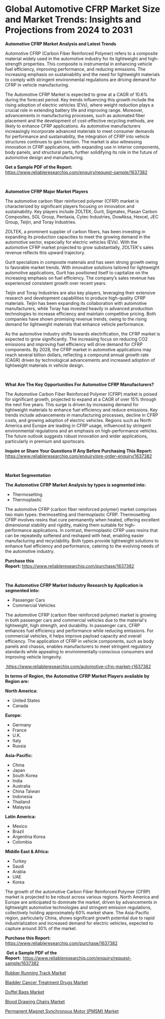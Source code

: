 <p><h1>Global Automotive CFRP Market Size and Market Trends: Insights and Projections from 2024 to 2031</h1></p><p><strong>Automotive CFRP Market Analysis and Latest Trends</strong></p>
<p><p>Automotive CFRP (Carbon Fiber Reinforced Polymer) refers to a composite material widely used in the automotive industry for its lightweight and high-strength properties. This composite is instrumental in enhancing vehicle fuel efficiency, improving performance, and reducing emissions. The increasing emphasis on sustainability and the need for lightweight materials to comply with stringent environmental regulations are driving demand for CFRP in vehicle manufacturing.</p><p>The Automotive CFRP Market is expected to grow at a CAGR of 10.6% during the forecast period. Key trends influencing this growth include the rising adoption of electric vehicles (EVs), where weight reduction plays a crucial role in extending battery life and improving range. Moreover, advancements in manufacturing processes, such as automated fiber placement and the development of cost-effective recycling methods, are likely to enhance CFRP applications. As automotive manufacturers increasingly incorporate advanced materials to meet consumer demands for performance and sustainability, the integration of CFRP into vehicle structures continues to gain traction. The market is also witnessing innovation in CFRP applications, with expanding use in interior components, body panels, and structural parts, further solidifying its role in the future of automotive design and manufacturing.</p></p>
<p><strong>Get a Sample PDF of the Report:&nbsp;</strong> <a href="https://www.reliableresearchiq.com/enquiry/request-sample/1637382">https://www.reliableresearchiq.com/enquiry/request-sample/1637382</a></p>
<p>&nbsp;</p>
<p><strong>Automotive CFRP Major Market Players</strong></p>
<p><p>The automotive carbon fiber reinforced polymer (CFRP) market is characterized by significant players focusing on innovation and sustainability. Key players include ZOLTEK, Gurit, Sigmatex, Plasan Carbon Composites, SGL Group, Pentaxia, Cytec Industries, DowAksa, Hexcel, JEC Group, Teijin, and Toray Industries.</p><p>ZOLTEK, a prominent supplier of carbon fibers, has been investing in expanding its production capacities to meet the growing demand in the automotive sector, especially for electric vehicles (EVs). With the automotive CFRP market projected to grow substantially, ZOLTEK's sales revenue reflects this upward trajectory.</p><p>Gurit specializes in composite materials and has seen strong growth owing to favorable market trends. With innovative solutions tailored for lightweight automotive applications, Gurit has positioned itself to capitalize on the increasing emphasis on fuel efficiency. The company’s sales revenue has experienced consistent growth over recent years.</p><p>Teijin and Toray Industries are also key players, leveraging their extensive research and development capabilities to produce high-quality CFRP materials. Teijin has been expanding its collaboration with automotive manufacturers, while Toray has invested heavily in advanced production technologies to increase efficiency and maintain competitive pricing. Both companies have shown promising revenue trends, owing to the rising demand for lightweight materials that enhance vehicle performance.</p><p>As the automotive industry shifts towards electrification, the CFRP market is expected to grow significantly. The increasing focus on reducing CO2 emissions and improving fuel efficiency will drive demand for CFRP components. By 2028, the CFRP market in automotive applications may reach several billion dollars, reflecting a compound annual growth rate (CAGR) driven by technological advancements and increased adoption of lightweight materials in vehicle design.</p></p>
<p>&nbsp;</p>
<p><strong>What Are The Key Opportunities For Automotive CFRP Manufacturers?</strong></p>
<p><p>The Automotive Carbon Fiber Reinforced Polymer (CFRP) market is poised for significant growth, projected to expand at a CAGR of over 15% through the next five years. This surge is driven by increasing demand for lightweight materials to enhance fuel efficiency and reduce emissions. Key trends include advancements in manufacturing processes, decline in CFRP costs, and growing adoption of electric vehicles. Regions such as North America and Europe are leading in CFRP usage, influenced by stringent environmental regulations and an emphasis on high-performance vehicles. The future outlook suggests robust innovation and wider applications, particularly in premium and sportscars.</p></p>
<p><strong>Inquire or Share Your Questions If Any Before Purchasing This Report:</strong> <a href="https://www.reliableresearchiq.com/enquiry/pre-order-enquiry/1637382">https://www.reliableresearchiq.com/enquiry/pre-order-enquiry/1637382</a></p>
<p>&nbsp;</p>
<p><strong>Market Segmentation</strong></p>
<p><strong>The Automotive CFRP Market Analysis by types is segmented into:</strong></p>
<p><ul><li>Thermosetting</li><li>Thermoplastic</li></ul></p>
<p><p>The automotive CFRP (carbon fiber reinforced polymer) market comprises two main types: thermosetting and thermoplastic CFRP. Thermosetting CFRP involves resins that cure permanently when heated, offering excellent dimensional stability and rigidity, making them suitable for high-performance applications. In contrast, thermoplastic CFRP uses resins that can be repeatedly softened and reshaped with heat, enabling easier manufacturing and recyclability. Both types provide lightweight solutions to enhance fuel efficiency and performance, catering to the evolving needs of the automotive industry.</p></p>
<p><strong>Purchase this Report:&nbsp;</strong><a href="https://www.reliableresearchiq.com/purchase/1637382">https://www.reliableresearchiq.com/purchase/1637382</a></p>
<p>&nbsp;</p>
<p><strong>The Automotive CFRP Market Industry Research by Application is segmented into:</strong></p>
<p><ul><li>Passenger Cars</li><li>Commercial Vehicles</li></ul></p>
<p><p>The automotive CFRP (carbon fiber reinforced polymer) market is growing in both passenger cars and commercial vehicles due to the material's lightweight, high strength, and durability. In passenger cars, CFRP enhances fuel efficiency and performance while reducing emissions. For commercial vehicles, it helps improve payload capacity and overall efficiency. The application of CFRP in vehicle components, such as body panels and chassis, enables manufacturers to meet stringent regulatory standards while appealing to environmentally-conscious consumers and improving vehicle longevity.</p></p>
<p><a href="https://www.reliableresearchiq.com/automotive-cfrp-market-r1637382">&nbsp;https://www.reliableresearchiq.com/automotive-cfrp-market-r1637382</a></p>
<p><strong>In terms of Region, the Automotive CFRP Market Players available by Region are:</strong></p>
<p>
    <p> <strong> North America: </strong>
        <ul>
            <li>United States</li>
            <li>Canada</li>
        </ul>
        </p> 
    <p> <strong> Europe: </strong>
        <ul>
            <li>Germany</li>
            <li>France</li>
            <li>U.K.</li>
            <li>Italy</li>
            <li>Russia</li>
        </ul>
        </p> 
    <p> <strong> Asia-Pacific: </strong>
        <ul>
            <li>China</li>
            <li>Japan</li>
            <li>South Korea</li>
            <li>India</li>
            <li>Australia</li>
            <li>China Taiwan</li>
            <li>Indonesia</li>
            <li>Thailand</li>
            <li>Malaysia</li>
        </ul>
        </p> 
    <p> <strong> Latin America: </strong>
        <ul>
            <li>Mexico</li>
            <li>Brazil</li>
            <li>Argentina Korea</li>
            <li>Colombia</li>
        </ul>
        </p> 
    <p> <strong> Middle East & Africa: </strong>
        <ul>
            <li>Turkey</li>
            <li>Saudi</li>
            <li>Arabia</li>
            <li>UAE</li>
            <li>Korea</li>
        </ul>
    </p>
    </p>
<p><p>The growth of the automotive Carbon Fiber Reinforced Polymer (CFRP) market is projected to be robust across various regions. North America and Europe are anticipated to dominate the market, driven by advancements in lightweight automotive technologies and stringent emission regulations, collectively holding approximately 60% market share. The Asia-Pacific region, particularly China, shows significant growth potential due to rapid industrialization and increased demand for electric vehicles, expected to capture around 30% of the market.</p></p>
<p><strong>Purchase this Report: </strong><a href="https://www.reliableresearchiq.com/purchase/1637382">https://www.reliableresearchiq.com/purchase/1637382</a></p>
<p>&nbsp;<strong>Get a Sample PDF of the Report:&nbsp;&nbsp;</strong><a href="https://www.reliableresearchiq.com/enquiry/request-sample/1637382">https://www.reliableresearchiq.com/enquiry/request-sample/1637382</a></p>
<p><strong></strong></p>
<p><p><a href="https://issuu.com/reportprime-2/docs/rubber-running-track-market-size-20_53a9b1ab807b86">Rubber Running Track Market</a></p><p><a href="https://www.linkedin.com/pulse/bladder-cancer-treatment-drugs-market-trends-regional-insights-rufxc?trackingId=mzuAiJkaREyI6jtrMKiS3A%3D%3D">Bladder Cancer Treatment Drugs Market</a></p><p><a href="https://issuu.com/reportprime-2/docs/duffel-bags-market-size-2030.pptx_fb2fbc9ea80fd6">Duffel Bags Market</a></p><p><a href="https://www.linkedin.com/pulse/blood-drawing-chairs-market-segmentation-geographical-regions-bncve?trackingId=6ArsoDmbTHOXWuysEOhy3g%3D%3D">Blood Drawing Chairs Market</a></p><p><a href="https://medium.com/@sheldondtickinson9867/permanent-magnet-synchronous-motor-pmsm-market-size-by-type-below-5kw-5-10kw-10-50kw-above-90e98c2efc46?postPublishedType=repub">Permanent Magnet Synchronous Motor (PMSM) Market</a></p></p>